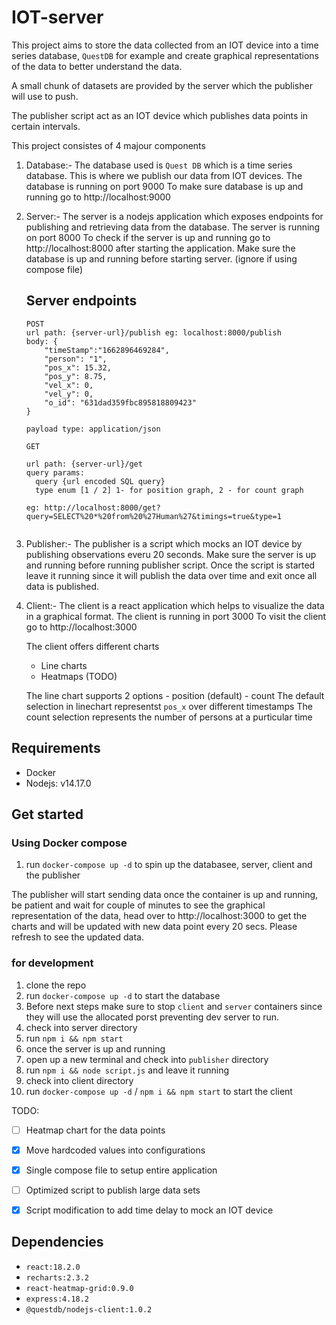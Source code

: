 # IOT-server

This project aims to store the data collected from an IOT device into a time series database, 
`QuestDB` for example and create graphical representations of the data to better understand the 
data. 

A small chunk of datasets are provided by the server which the publisher will use to push.

The publisher script act as an IOT device which publishes data points in certain intervals.

This project consistes of 4 majour components
1. Database:-
    The database used is `Quest DB` which is a time series database. This is where we publish our 
    data from IOT devices.
    The database is running on port 9000
    To make sure database is up and running go to http://localhost:9000
2. Server:-
    The server is a nodejs application which exposes endpoints for publishing and retrieving data 
    from the database.
    The server is running on port 8000
    To check if the server is up and running go to http://localhost:8000 after starting the application.
    Make sure the database is up and running before starting server. (ignore if using compose file)


    ## Server endpoints

    ```
    POST
    url path: {server-url}/publish eg: localhost:8000/publish
    body: {
        "timeStamp":"1662896469284",
        "person": "1",
        "pos_x": 15.32,
        "pos_y": 8.75,
        "vel_x": 0,
        "vel_y": 0,
        "o_id": "631dad359fbc895818809423"
    }

    payload type: application/json

    GET

    url path: {server-url}/get
    query params: 
      query {url encoded SQL query}
      type enum [1 / 2] 1- for position graph, 2 - for count graph

    eg: http://localhost:8000/get?query=SELECT%20*%20from%20%27Human%27&timings=true&type=1


    ```
3. Publisher:-
    The publisher is a script which mocks an IOT device by publishing observations everu 20 seconds.
    Make sure the server is up and running before running publisher script.
    Once the script is started leave it running since it will publish the data over time and exit 
    once all data is published.
4. Client:-
    The client is a react application which helps to visualize the data in a graphical format.
    The client is running in port 3000
    To visit the client go to http://localhost:3000
    
    The client offers different charts 
     - Line charts 
     - Heatmaps (TODO)
    
    The line chart supports 2 options
        - position (default)
        - count
    The default selection in linechart representst `pos_x` over different timestamps
    The count selection represents the number of persons at a purticular time
    
    
## Requirements
- Docker
- Nodejs: v14.17.0

## Get started

### Using Docker compose
1. run `docker-compose up -d` to spin up the databasee, server, client and the publisher


The publisher will start sending data once the container is up and running, 
be patient and wait for couple of minutes to see the graphical representation 
of the data, head over to http://localhost:3000 to get the charts and will be 
updated with new data point every 20 secs. Please refresh to see the updated data.


### for development

1. clone the repo
2. run `docker-compose up -d` to start the database
3. Before next steps make sure to stop `client` and `server` containers since they will use the allocated porst preventing dev server to run.
4. check into server directory
5. run `npm i && npm start`
6. once the server is up and running
7. open up a new terminal and check into `publisher` directory
8. run `npm i && node script.js` and leave it running
9. check into client directory
10. run `docker-compose up -d` / `npm i && npm start` to start the client


TODO:

- [ ] Heatmap chart for the data points
- [x] Move hardcoded values into configurations
- [x] Single compose file to setup entire application
- [ ] Optimized script to publish large data sets
- [x] Script modification to add time delay to mock an IOT device


## Dependencies 
- `react:18.2.0`
- `recharts:2.3.2`
- `react-heatmap-grid:0.9.0`
- `express:4.18.2`
- `@questdb/nodejs-client:1.0.2`
